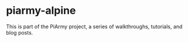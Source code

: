 # piarmy-alpine

This is part of the PiArmy project, a series of walkthroughs, tutorials, and blog posts.
